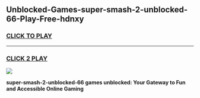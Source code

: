 
## Unblocked-Games-super-smash-2-unblocked-66-Play-Free-hdnxy
<h3>
<a href="https://premium76.site?title=super-smash-2-unblocked-66&ref=12A">CLICK TO PLAY</a></h3>
<hr>

<h3>
<a href="https://premium76.site?title=super-smash-2-unblocked-66&ref=12A">CLICK 2 PLAY</a>
  
</h3>

<a href="https://premium76.site?title=super-smash-2-unblocked-66&ref=12A"><img src="https://clearcache.store/games.png"></a>


**super-smash-2-unblocked-66 games unblocked: Your Gateway to Fun and Accessible Online Gaming**
